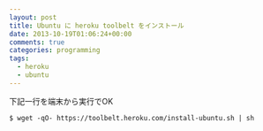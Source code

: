 ```yaml
---
layout: post
title: Ubuntu に heroku toolbelt をインストール
date: 2013-10-19T01:06:24+00:00
comments: true
categories: programming
tags:
  - heroku
  - ubuntu
---
```


下記一行を端末から実行でOK

    $ wget -qO- https://toolbelt.heroku.com/install-ubuntu.sh | sh
